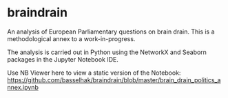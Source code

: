 # braindrain

An analysis of European Parliamentary questions on brain drain. This is a methodological annex to a work-in-progress.

The analysis is carried out in Python using the NetworkX and Seaborn packages in the Jupyter Notebook IDE. 

Use NB Viewer here to view a static version of the Notebook: https://github.com/basselhak/braindrain/blob/master/brain_drain_politics_annex.ipynb 
